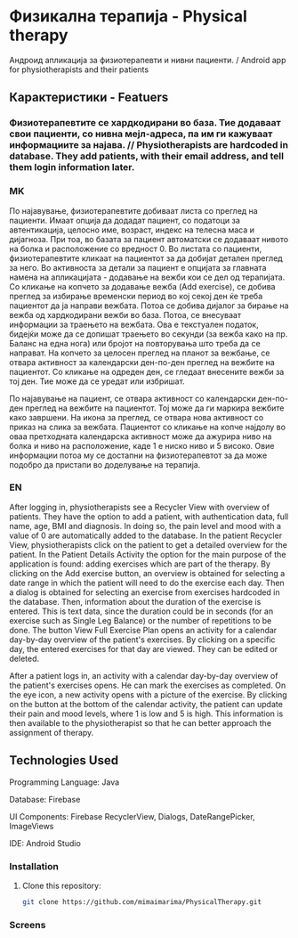 # **Физикална терапија - Physical therapy**

Андроид апликација за физиотерапевти и нивни пациенти. / Android app for physiotherapists and their patients

## Карактеристики - Featuers
### Физиотерапевтите се хардкодирани во база. Тие додаваат свои пациенти, со нивна мејл-адреса, па им ги кажуваат информациите за најава. // Physiotherapists are hardcoded in database. They add patients, with their email address, and tell them login information later.
### MK
По најавување, физиотерапевтите добиваат листа со преглед на пациенти. Имаат опција да додадат пациент, со податоци за автентикација, целосно име, возраст, индекс на телесна маса и дијагноза. При тоа, во базата за пациент автоматски се додаваат нивото на болка и расположение со вредност 0.
Во листата со пациенти, физиотерапевтите кликаат на пациентот за да добијат детален преглед за него. 
Во активноста за детали за пациент е опцијата за главната намена на апликацијата - додавање на вежби кои се дел од терапијата. Со кликање на копчето за додавање вежба (Add exercise), се добива преглед за избирање временски период во кој секој ден ќе треба пациентот да ја направи вежбата. Потоа се добива дијалог за бирање на вежба од хардкодирани вежби во база. Потоа, се внесуваат информации за траењето на вежбата. Ова е текстуален податок, бидејќи може да се допишат траењето во секунди (за вежба како на пр. Баланс на една нога) или бројот на повторувања што треба да се направат.
На копчето за целосен преглед на планот за вежбање, се отвара активност за календарски ден-по-ден преглед на вежбите на пациентот. Со кликање на одреден ден, се гледаат внесените вежби за тој ден. Тие може да се уредат или избришат.

По најавување на пациент, се отвара активност со календарски ден-по-ден преглед на вежбите на пациентот. Тој може да ги маркира вежбите како завршени. На икона за преглед, се отвара нова активност со приказ на слика за вежбата. Пациентот со кликање на копче најдолу во оваа претходната календарска активност може да ажурира ниво на болка и ниво на расположение, каде 1 е ниско ниво и 5 високо. Овие информации потоа му се достапни на физиотерапевтот за да може подобро да пристапи во доделување на терапија.

### EN 
After logging in, physiotherapists see a Recycler View with overview of patients. They have the option to add a patient, with authentication data, full name, age, BMI and diagnosis. In doing so, the pain level and mood with a value of 0 are automatically added to the database.
In the patient Recycler View, physiotherapists click on the patient to get a detailed overview for the patient.
In the Patient Details Activity the option for the main purpose of the application is found: adding exercises which are part of the therapy. By clicking on the Add exercise button, an overview is obtained for selecting a date range in which the patient will need to do the exercise each day. Then a dialog is obtained for selecting an exercise from exercises hardcoded in the database. Then, information about the duration of the exercise is entered. This is text data, since the duration could be in seconds (for an exercise such as Single Leg Balance) or the number of repetitions to be done.
The button View Full Exercise Plan opens an activity for a calendar day-by-day overview of the patient's exercises. By clicking on a specific day, the entered exercises for that day are viewed. They can be edited or deleted.

After a patient logs in, an activity with a calendar day-by-day overview of the patient's exercises opens. He can mark the exercises as completed. On the eye icon, a new activity opens with a picture of the exercise. By clicking on the button at the bottom of the calendar activity, the patient can update their pain and mood levels, where 1 is low and 5 is high. This information is then available to the physiotherapist so that he can better approach the assignment of therapy.


## Technologies Used

Programming Language: Java

Database: Firebase

UI Components: Firebase RecyclerView, Dialogs, DateRangePicker, ImageViews

IDE: Android Studio

### Installation

1. Clone this repository:
   ```bash
   git clone https://github.com/mimaimarima/PhysicalTherapy.git


### Screens

